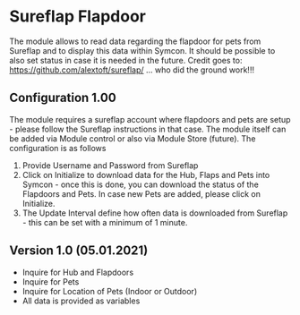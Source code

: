 # Sureflap Flapdoor
The module allows to read data regarding the flapdoor for pets from Sureflap and to display this data within Symcon. It should be possible to also set status in case it is needed in the future.
Credit goes to: https://github.com/alextoft/sureflap/ ... who did the ground work!!!

## Configuration 1.00
The module requires a sureflap account where flapdoors and pets are setup - please follow the Sureflap instructions in that case. The module itself can be added via Module control or also via Module Store (future). The configuration is as follows

1. Provide Username and Password from Sureflap
2. Click on Initialize to download data for the Hub, Flaps and Pets into Symcon - once this is done, you can download the status of the Flapdoors and Pets. In case new Pets are added, please click on Initialize. 
3. The Update Interval define how often data is downloaded from Sureflap - this can be set with a minimum of 1 minute.


## Version 1.0 (05.01.2021)
* Inquire for Hub and Flapdoors
* Inquire for Pets
* Inquire for Location of Pets (Indoor or Outdoor)
* All data is provided as variables

